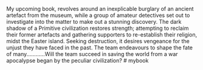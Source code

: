 My upcoming book, revolves around an inexplicable burglary of an ancient artefact from the museum, while a group of amateur detectives set out to investigate into the matter to make out a stunning discovery. The dark shadow of a Primitive civilization restores strength; attempting to reclaim their former artefacts and gathering supporters to re-establish their religion, midst the Easter island. Seeking destruction, it desires vengeance for the unjust they have faced in the past. The team endeavours to shape the fate of many............Will the team succeed in saving the world from a war apocalypse began by the peculiar civilization?  # mybook

